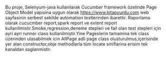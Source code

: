 Bu proje, Selenyum-java kullanilarak Cucumber framework özelinde Page Object Model yapisina uygun olarak https://www.kitapyurdu.com web sayfasinin serbest sekilde automation testlerinden ibarettir. Raporlama olarak cucucmber report,spark report ve extent report kullanilmistir.Smoke,regression,deneme stepleri ve fail olan test stepleri için ayri ayri runner class kullanilmiştir.Yine Pageslerin tamamina tek class üzerinden ulasabilmek icin AllPage adli page class olusturulmus,içerisinde yer alan constructor,obje methodlarla tüm locate siniflarina erisim tek kanaldan saglanmistir.
